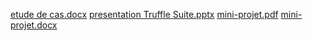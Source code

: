 [etude de cas.docx](https://github.com/user-attachments/files/16181259/etude.de.cas.docx)
[presentation  Truffle Suite.pptx](https://github.com/user-attachments/files/16181238/presentation.Truffle.Suite.pptx)
[mini-projet.pdf](https://github.com/user-attachments/files/16181236/mini-projet.pdf)
[mini-projet.docx](https://github.com/user-attachments/files/16181234/mini-projet.docx)
